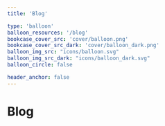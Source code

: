 ```yaml
---
title: 'Blog'

type: 'balloon' 
balloon_resources: '/blog'
bookcase_cover_src: 'cover/balloon.png'
bookcase_cover_src_dark: 'cover/balloon_dark.png'
balloon_img_src: "icons/balloon.svg"
balloon_img_src_dark: "icons/balloon_dark.svg"
balloon_circle: false

header_anchor: false
---
```


# Blog